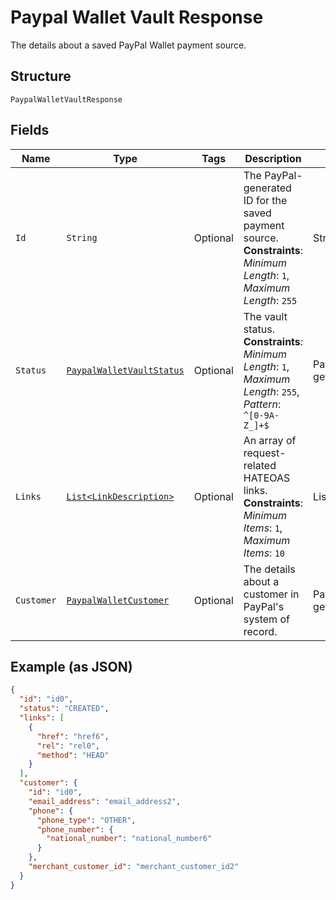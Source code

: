 
# Paypal Wallet Vault Response

The details about a saved PayPal Wallet payment source.

## Structure

`PaypalWalletVaultResponse`

## Fields

| Name | Type | Tags | Description | Getter | Setter |
|  --- | --- | --- | --- | --- | --- |
| `Id` | `String` | Optional | The PayPal-generated ID for the saved payment source.<br>**Constraints**: *Minimum Length*: `1`, *Maximum Length*: `255` | String getId() | setId(String id) |
| `Status` | [`PaypalWalletVaultStatus`](../../doc/models/paypal-wallet-vault-status.md) | Optional | The vault status.<br>**Constraints**: *Minimum Length*: `1`, *Maximum Length*: `255`, *Pattern*: `^[0-9A-Z_]+$` | PaypalWalletVaultStatus getStatus() | setStatus(PaypalWalletVaultStatus status) |
| `Links` | [`List<LinkDescription>`](../../doc/models/link-description.md) | Optional | An array of request-related HATEOAS links.<br>**Constraints**: *Minimum Items*: `1`, *Maximum Items*: `10` | List<LinkDescription> getLinks() | setLinks(List<LinkDescription> links) |
| `Customer` | [`PaypalWalletCustomer`](../../doc/models/paypal-wallet-customer.md) | Optional | The details about a customer in PayPal's system of record. | PaypalWalletCustomer getCustomer() | setCustomer(PaypalWalletCustomer customer) |

## Example (as JSON)

```json
{
  "id": "id0",
  "status": "CREATED",
  "links": [
    {
      "href": "href6",
      "rel": "rel0",
      "method": "HEAD"
    }
  ],
  "customer": {
    "id": "id0",
    "email_address": "email_address2",
    "phone": {
      "phone_type": "OTHER",
      "phone_number": {
        "national_number": "national_number6"
      }
    },
    "merchant_customer_id": "merchant_customer_id2"
  }
}
```

